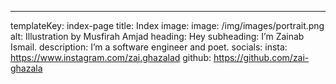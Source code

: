 ---
templateKey: index-page
title: Index
image:
  image: /img/images/portrait.png
  alt: Illustration by Musfirah Amjad
heading: Hey
subheading: I’m Zainab Ismail.
description: I’m a software engineer and poet.
socials:
  insta: https://www.instagram.com/zai.ghazalad
  github: https://github.com/zai-ghazala

